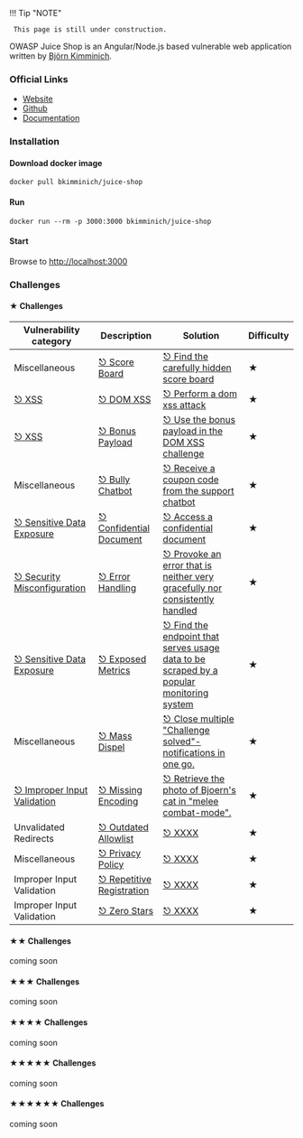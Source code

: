 !!! Tip "NOTE"

     This page is still under construction.

OWASP Juice Shop is an Angular/Node.js based vulnerable web application written by [Björn Kimminich](https://github.com/bkimminich).

### Official Links
* [Website](https://owasp.org/www-project-juice-shop/)
* [Github](https://github.com/juice-shop/juice-shop)
* [Documentation](https://pwning.owasp-juice.shop/)

### Installation
#### Download docker image
```shell
docker pull bkimminich/juice-shop
```

#### Run
```shell
docker run --rm -p 3000:3000 bkimminich/juice-shop
```

#### Start
Browse to [http://localhost:3000](http://localhost:3000)

### Challenges

#### &#9733; Challenges
| Vulnerability category                                                                                        | Description                                                                                                                                                                         | Solution                                                                                                                                                                                                                                       | Difficulty |
|---------------------------------------------------------------------------------------------------------------|-------------------------------------------------------------------------------------------------------------------------------------------------------------------------------------|------------------------------------------------------------------------------------------------------------------------------------------------------------------------------------------------------------------------------------------------|------------|
| Miscellaneous                                                                                                 | [&#9099; Score Board](https://pwning.owasp-juice.shop/part2/score-board.html#find-the-carefully-hidden-score-board-page)                                                            | [&#9099; Find the carefully hidden score board](https://pwning.owasp-juice.shop/appendix/solutions.html#find-the-carefully-hidden-score-board-page)                                                                                            | &#9733;    | 
| [&#9099; XSS](https://owasp.org/www-community/attacks/xss)                                                    | [&#9099; DOM XSS](https://pwning.owasp-juice.shop/part2/xss.html#perform-a-dom-xss-attack)                                                                                          | [&#9099; Perform a dom xss attack](https://pwning.owasp-juice.shop/appendix/solutions.html#perform-a-dom-xss-attack)                                                                                                                           | &#9733;    |
| [&#9099; XSS](https://owasp.org/www-community/attacks/xss)                                                    | [&#9099; Bonus Payload](https://pwning.owasp-juice.shop/part2/xss.html#use-the-bonus-payload-in-the-dom-xss-challenge)                                                              | [&#9099; Use the bonus payload in the DOM XSS challenge](https://pwning.owasp-juice.shop/appendix/solutions.html#use-the-bonus-payload-in-the-dom-xss-challenge)                                                                               | &#9733;    |
| Miscellaneous                                                                                                 | [&#9099; Bully Chatbot](https://pwning.owasp-juice.shop/part2/miscellaneous.html#receive-a-coupon-code-from-the-support-chatbot)                                                    | [&#9099; Receive a coupon code from the support chatbot](https://pwning.owasp-juice.shop/appendix/solutions.html#receive-a-coupon-code-from-the-support-chatbot)                                                                               | &#9733;    |
| [&#9099; Sensitive Data Exposure](https://owasp.org/Top10/A02_2021-Cryptographic_Failures/)                   | [&#9099; Confidential Document](https://pwning.owasp-juice.shop/part2/sensitive-data-exposure.html#access-a-confidential-document)                                                  | [&#9099; Access a confidential document](https://pwning.owasp-juice.shop/appendix/solutions.html#access-a-confidential-document)                                                                                                               | &#9733;    |
| [&#9099; Security Misconfiguration](https://owasp.org/Top10/A05_2021-Security_Misconfiguration/)              | [&#9099; Error Handling](https://pwning.owasp-juice.shop/part2/security-misconfiguration.html#provoke-an-error-that-is-neither-very-gracefully-nor-consistently-handled)            | [&#9099; Provoke an error that is neither very gracefully nor consistently handled](https://pwning.owasp-juice.shop/appendix/solutions.html#provoke-an-error-that-is-neither-very-gracefully-nor-consistently-handled )                        | &#9733;    |
| [&#9099; Sensitive Data Exposure](https://owasp.org/Top10/A02_2021-Cryptographic_Failures/)                   | [&#9099; Exposed Metrics](https://pwning.owasp-juice.shop/part2/sensitive-data-exposure.html#find-the-endpoint-that-serves-usage-data-to-be-scraped-by-a-popular-monitoring-system) | [&#9099; Find the endpoint that serves usage data to be scraped by a popular monitoring system](https://pwning.owasp-juice.shop/appendix/solutions.html#find-the-endpoint-that-serves-usage-data-to-be-scraped-by-a-popular-monitoring-system) | &#9733;    |
| Miscellaneous                                                                                                 | [&#9099; Mass Dispel](https://pwning.owasp-juice.shop/part2/miscellaneous.html#close-multiple-challenge-solved-notifications-in-one-go)                                             | [&#9099; Close multiple "Challenge solved"-notifications in one go.](https://pwning.owasp-juice.shop/appendix/solutions.html#close-multiple-challenge-solved-notifications-in-one-go)                                                          | &#9733;    |
| [&#9099; Improper Input Validation](https://owasp.org/www-community/vulnerabilities/Improper_Data_Validation) | [&#9099; Missing Encoding](https://pwning.owasp-juice.shop/part2/improper-input-validation.html#retrieve-the-photo-of-bjoerns-cat-in-melee-combat-mode)                             | [&#9099; Retrieve the photo of Bjoern's cat in "melee combat-mode".](https://pwning.owasp-juice.shop/appendix/solutions.html#retrieve-the-photo-of-bjoerns-cat-in-melee-combat-mode)                                                           | &#9733;    |
| Unvalidated Redirects                                                                                         | [&#9099; Outdated Allowlist](https://example.com)                                                                                                                                   | [&#9099; XXXX](https://example.com)                                                                                                                                                                                                            | &#9733;    |
| Miscellaneous                                                                                                 | [&#9099; Privacy Policy ](https://example.com)                                                                                                                                      | [&#9099; XXXX](https://example.com)                                                                                                                                                                                                            | &#9733;    |
| Improper Input Validation                                                                                     | [&#9099; Repetitive Registration](https://example.com)                                                                                                                              | [&#9099; XXXX](https://example.com)                                                                                                                                                                                                            | &#9733;    |
| Improper Input Validation                                                                                     | [&#9099; Zero Stars](https://example.com)                                                                                                                                           | [&#9099; XXXX](https://example.com)                                                                                                                                                                                                            | &#9733;    |

#### &#9733;&#9733; Challenges
coming soon

#### &#9733;&#9733;&#9733; Challenges
coming soon

#### &#9733;&#9733;&#9733;&#9733; Challenges
coming soon

#### &#9733;&#9733;&#9733;&#9733;&#9733; Challenges
coming soon

#### &#9733;&#9733;&#9733;&#9733;&#9733;&#9733; Challenges
coming soon